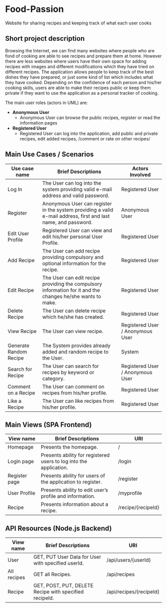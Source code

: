 # Food-Passion
Website for sharing recipes and keeping track of what each user cooks

## Short project description 

  Browsing the Internet, we can find many websites where people who are fond of cooking are able to see recipes and prepare them at home. However there are less websites where users have their own space for adding recipes with images and different modifications which they have tried on different recipes.
The application allows people to keep track of the best dishes they have prepared, or just some kind of list which includes what they have cooked. Depending on the confidence of each person and his/her cooking skills, users are able to make their recipes public or keep them private if they want to use the application as a personal tracker of cooking.  

The main user roles (actors in UML) are:
-	**Anonymous User** 
    * Anonymous User can browse the public recipes, register or read the information pages
-	**Registered User** 
    * Registered User can log into the application, add public and private recipes, edit added recipes, /comment or rate on other recipes/


## Main Use Cases / Scenarios


Use case name | Brief Descriptions | Actors Involved
------------ | ------------- | -------------
Log In | The User can log into the system providing valid e-mail address and valid password. | Registered User
Register | Anonymous User can register in the system providing a valid e-mail address, first and last name, and password. | Anonymous User
Edit User Profile | Registered User can view and edit his/her personal User Profile. | Registered User
Add Recipe | The User can add recipe providing compulsory and optional information for the recipe. | Registered User
Edit Recipe | The User can edit recipe providing the compulsory information for it and the changes he/she wants to make. | Registered User
Delete Recipe	| The User can delete recipe which he/she has created. | Registered User
View Recipe	| The User can view recipe. | Registered User / Anonymous User
Generate Random Recipe | The System provides already added and random recipe to the User. | System
Search for Recipe	| The User can search for recipes by keyword or category. | Registered User / Anonymous User
Comment on a Recipe	| The User can comment on recipes from his/her profile. | Registered User
Like a Recipe	| The User can like recipes from his/her profile. | Registered User


## Main Views (SPA Frontend)

View name	| Brief Descriptions | URI
------------ | ------------- | -------------
Homepage	| Presents the homepage.	| /
Login page	| Presents ability for registered users to log into the application.	| /login
Register page	| Presents ability for users of the application to register.	| /register
User Profile	| Presents ability to edit user’s profile and information.	| /myprofile
Recipe	| Presents information about a recipe.	| /recipe/{recipeId}


## API Resources (Node.js Backend)

View name	| Brief Descriptions | URI
------------ | ------------- | -------------
User | GET, PUT User Data for User with specified userId.	| /api/users/{userId}
All recipes	| GET all Recipes.	| /api/recipes
Recipe | GET, POST, PUT, DELETE Recipe with specified recipeId.	| /api/recipes/{recipeId}
	
